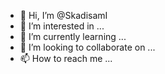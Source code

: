 - 👋 Hi, I’m @SkadisamI
- 👀 I’m interested in ...
- 🌱 I’m currently learning ...
- 💞️ I’m looking to collaborate on ...
- 📫 How to reach me ...

<!---
SkadisamI/SkadisamI is a ✨ special ✨ repository because its `README.md` (this file) appears on your GitHub profile.
You can click the Preview link to take a look at your changes.
--->
